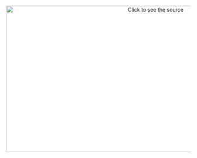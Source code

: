 <div align="center">
	<br>
	<a href="https://raw.githubusercontent.com/cloudymax/markdown_templates/dcbd720ae9363fcdc44647a70b8dc62b55fa94e9/test/test.svg">
		<img src="header.svg" width="800" height="400" alt="Click to see the source">
	</a>
	<br>
</div>
